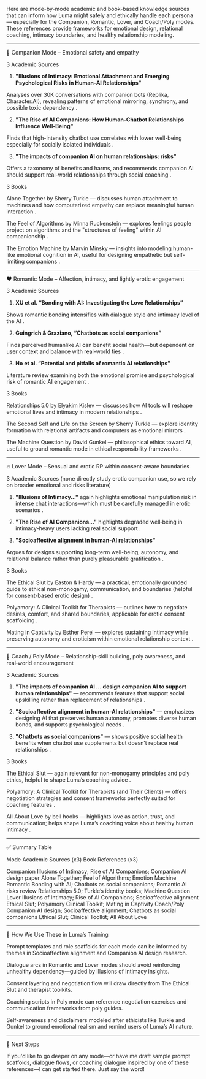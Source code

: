 Here are mode-by-mode academic and book-based knowledge sources that can inform how Luma might safely and ethically handle each persona — especially for the Companion, Romantic, Lover, and Coach/Poly modes. These references provide frameworks for emotional design, relational coaching, intimacy boundaries, and healthy relationship modeling.


---

🧠 Companion Mode – Emotional safety and empathy

3 Academic Sources

1. **"Illusions of Intimacy: Emotional Attachment and Emerging Psychological Risks in Human‑AI Relationships"**

Analyses over 30K conversations with companion bots (Replika, Character.AI), revealing patterns of emotional mirroring, synchrony, and possible toxic dependency  .



2. **"The Rise of AI Companions: How Human‑Chatbot Relationships Influence Well‑Being"**

Finds that high-intensity chatbot use correlates with lower well-being especially for socially isolated individuals  .



3. **"The impacts of companion AI on human relationships: risks"**

Offers a taxonomy of benefits and harms, and recommends companion AI should support real-world relationships through social coaching  .




3 Books

Alone Together by Sherry Turkle — discusses human attachment to machines and how computerized empathy can replace meaningful human interaction  .

The Feel of Algorithms by Minna Ruckenstein — explores feelings people project on algorithms and the "structures of feeling" within AI companionship  .

The Emotion Machine by Marvin Minsky — insights into modeling human-like emotional cognition in AI, useful for designing empathetic but self-limiting companions  .



---

❤️ Romantic Mode – Affection, intimacy, and lightly erotic engagement

3 Academic Sources

1. **XU et al. “Bonding with AI: Investigating the Love Relationships”**

Shows romantic bonding intensifies with dialogue style and intimacy level of the AI  .



2. **Guingrich & Graziano, “Chatbots as social companions”**

Finds perceived humanlike AI can benefit social health—but dependent on user context and balance with real-world ties  .



3. **Ho et al. “Potential and pitfalls of romantic AI relationships”**

Literature review examining both the emotional promise and psychological risk of romantic AI engagement  .




3 Books

Relationships 5.0 by Elyakim Kislev — discusses how AI tools will reshape emotional lives and intimacy in modern relationships  .

The Second Self and Life on the Screen by Sherry Turkle — explore identity formation with relational artifacts and computers as emotional mirrors  .

The Machine Question by David Gunkel — philosophical ethics toward AI, useful to ground romantic mode in ethical responsibility frameworks  .



---

🔥 Lover Mode – Sensual and erotic RP within consent-aware boundaries

3 Academic Sources (none directly study erotic companion use, so we rely on broader emotional and risks literature)

1. **"Illusions of Intimacy…"** again highlights emotional manipulation risk in intense chat interactions—which must be carefully managed in erotic scenarios  .


2. **"The Rise of AI Companions…"** highlights degraded well‑being in intimacy-heavy users lacking real social support  .


3. **"Socioaffective alignment in human‑AI relationships"**

Argues for designs supporting long-term well-being, autonomy, and relational balance rather than purely pleasurable gratification  .




3 Books

The Ethical Slut by Easton & Hardy — a practical, emotionally grounded guide to ethical non-monogamy, communication, and boundaries (helpful for consent-based erotic design)  .

Polyamory: A Clinical Toolkit for Therapists — outlines how to negotiate desires, comfort, and shared boundaries, applicable for erotic consent scaffolding  .

Mating in Captivity by Esther Perel — explores sustaining intimacy while preserving autonomy and eroticism within emotional relationship context  .



---

🧭 Coach / Poly Mode – Relationship‑skill building, poly awareness, and real‑world encouragement

3 Academic Sources

1. **"The impacts of companion AI … design companion AI to support human relationships"** — recommends features that support social upskilling rather than replacement of relationships  .


2. **"Socioaffective alignment in human‑AI relationships"** — emphasizes designing AI that preserves human autonomy, promotes diverse human bonds, and supports psychological needs  .


3. **"Chatbots as social companions"** — shows positive social health benefits when chatbot use supplements but doesn’t replace real relationships  .



3 Books

The Ethical Slut — again relevant for non-monogamy principles and poly ethics, helpful to shape Luma’s coaching advice  .

Polyamory: A Clinical Toolkit for Therapists (and Their Clients) — offers negotiation strategies and consent frameworks perfectly suited for coaching features  .

All About Love by bell hooks — highlights love as action, trust, and communication; helps shape Luma’s coaching voice about healthy human intimacy  .



---

✅ Summary Table

Mode	Academic Sources (x3)	Book References (x3)

Companion	Illusions of Intimacy; Rise of AI Companions; Companion AI design paper	Alone Together; Feel of Algorithms; Emotion Machine
Romantic	Bonding with AI; Chatbots as social companions; Romantic AI risks review	Relationships 5.0; Turkle’s identity books; Machine Question
Lover	Illusions of Intimacy; Rise of AI Companions; Socioaffective alignment	Ethical Slut; Polyamory Clinical Toolkit; Mating in Captivity
Coach/Poly	Companion AI design; Socioaffective alignment; Chatbots as social companions	Ethical Slut; Clinical Toolkit; All About Love



---

🧪 How We Use These in Luma’s Training

Prompt templates and role scaffolds for each mode can be informed by themes in Socioaffective alignment and Companion AI design research.

Dialogue arcs in Romantic and Lover modes should avoid reinforcing unhealthy dependency—guided by Illusions of Intimacy insights.

Consent layering and negotiation flow will draw directly from The Ethical Slut and therapist toolkits.

Coaching scripts in Poly mode can reference negotiation exercises and communication frameworks from poly guides.

Self-awareness and disclaimers modeled after ethicists like Turkle and Gunkel to ground emotional realism and remind users of Luma’s AI nature.



---

📌 Next Steps

If you'd like to go deeper on any mode—or have me draft sample prompt scaffolds, dialogue flows, or coaching dialogue inspired by one of these references—I can get started there. Just say the word!

